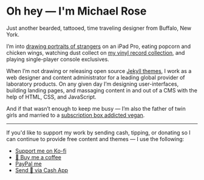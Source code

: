 # Oh hey — I'm Michael Rose

Just another bearded, tattooed, time traveling designer from Buffalo, New York.

I’m into [drawing portraits of strangers](https://mademistakes.com/paperfaces/) on an iPad Pro, eating popcorn and chicken wings, watching dust collect on [my vinyl record collection](https://www.discogs.com/user/mmistakes/collection), and playing single-player console exclusives.

When I’m not drawing or releasing open source [Jekyll themes](https://mademistakes.com/work/jekyll-themes/), I work as a web designer and content administrator for a leading global provider of laboratory products. On any given day I’m designing user-interfaces, building landing pages, and massaging content in and out of a CMS with the help of HTML, CSS, and JavaScript.

And if that wasn’t enough to keep me busy — I’m also the father of twin girls and married to a [subscription box addicted vegan](https://2littlerosebuds.com/).

---

If you'd like to support my work by sending cash, tipping, or donating so I can continue to provide free content and themes — I use the following:

- [Support me on Ko-fi](https://ko-fi.com/mmistakes)
- [🍵 Buy me a coffee](https://www.buymeacoffee.com/mmistakes)
- [ PayPal me](https://www.paypal.me/mmistakes)
- [Send 💸 via Cash App](https://cash.app/$mmistakes)
